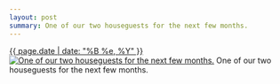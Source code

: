 ```yaml
---
layout: post
summary: One of our two houseguests for the next few months.
---
```


<p>
  <time><a href="/430">{{ page.date | date: "%B %e, %Y" }}</a></time>
  <a href="/430"><img src="{{ site.assets_url }}/430-640.jpg" srcset="{{ site.assets_url }}/430-1280.jpg 1280w, {{ site.assets_url }}/430-960.jpg 960w, {{ site.assets_url }}/430-640.jpg 640w, {{ site.assets_url }}/430-320.jpg 320w" sizes="(min-width: 700px) 50vw, calc(100vw - 2rem)" alt="One of our two houseguests for the next few months." /></a>
  <span>One of our two houseguests for the next few months.</span>
</p>
